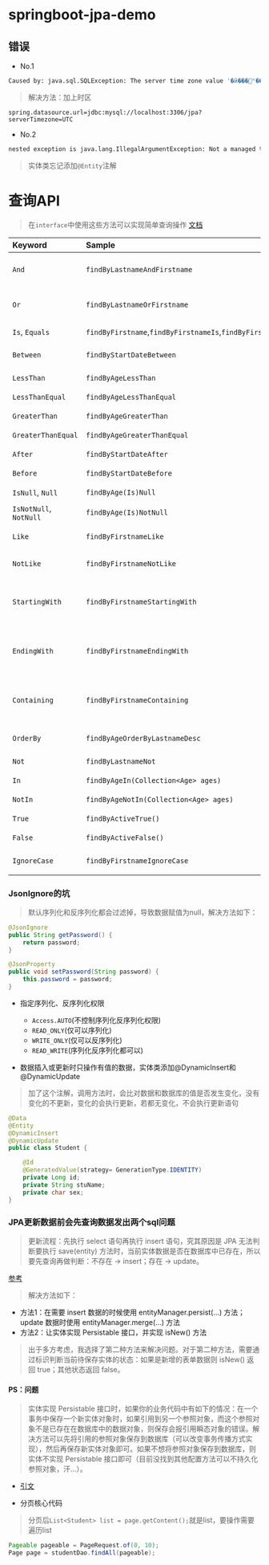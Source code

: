 # springboot-jpa-demo


## 错误

* No.1

```bash
Caused by: java.sql.SQLException: The server time zone value '�й���׼ʱ��' is unrecognized or represents more than one time zone. You must configure either the server or JDBC driver (via the serverTimezone configuration property) to use a more specifc time zone value if you want to utilize time zone support.
```

> 解决方法：加上时区

```properties
spring.datasource.url=jdbc:mysql://localhost:3306/jpa?serverTimezone=UTC
```

* No.2

```bash
nested exception is java.lang.IllegalArgumentException: Not a managed type: class com.jonny.entity.User
```

> 实体类忘记添加`@Entity`注解



# 查询API

> 在`interface`中使用这些方法可以实现简单查询操作 [文档](https://docs.spring.io/spring-data/jpa/docs/current/reference/html/#reference)

| Keyword                | Sample                                                       | JPQL snippet                                                 |
| :--------------------- | :----------------------------------------------------------- | :----------------------------------------------------------- |
| `And`                  | `findByLastnameAndFirstname`                                 | `… where x.lastname = ?1 and x.firstname = ?2`               |
| `Or`                   | `findByLastnameOrFirstname`                                  | `… where x.lastname = ?1 or x.firstname = ?2`                |
| `Is`, `Equals`         | `findByFirstname`,`findByFirstnameIs`,`findByFirstnameEquals` | `… where x.firstname = ?1`                                   |
| `Between`              | `findByStartDateBetween`                                     | `… where x.startDate between ?1 and ?2`                      |
| `LessThan`             | `findByAgeLessThan`                                          | `… where x.age < ?1`                                         |
| `LessThanEqual`        | `findByAgeLessThanEqual`                                     | `… where x.age <= ?1`                                        |
| `GreaterThan`          | `findByAgeGreaterThan`                                       | `… where x.age > ?1`                                         |
| `GreaterThanEqual`     | `findByAgeGreaterThanEqual`                                  | `… where x.age >= ?1`                                        |
| `After`                | `findByStartDateAfter`                                       | `… where x.startDate > ?1`                                   |
| `Before`               | `findByStartDateBefore`                                      | `… where x.startDate < ?1`                                   |
| `IsNull`, `Null`       | `findByAge(Is)Null`                                          | `… where x.age is null`                                      |
| `IsNotNull`, `NotNull` | `findByAge(Is)NotNull`                                       | `… where x.age not null`                                     |
| `Like`                 | `findByFirstnameLike`                                        | `… where x.firstname like ?1`                                |
| `NotLike`              | `findByFirstnameNotLike`                                     | `… where x.firstname not like ?1`                            |
| `StartingWith`         | `findByFirstnameStartingWith`                                | `… where x.firstname like ?1` (parameter bound with appended `%`) |
| `EndingWith`           | `findByFirstnameEndingWith`                                  | `… where x.firstname like ?1` (parameter bound with prepended `%`) |
| `Containing`           | `findByFirstnameContaining`                                  | `… where x.firstname like ?1` (parameter bound wrapped in `%`) |
| `OrderBy`              | `findByAgeOrderByLastnameDesc`                               | `… where x.age = ?1 order by x.lastname desc`                |
| `Not`                  | `findByLastnameNot`                                          | `… where x.lastname <> ?1`                                   |
| `In`                   | `findByAgeIn(Collection<Age> ages)`                          | `… where x.age in ?1`                                        |
| `NotIn`                | `findByAgeNotIn(Collection<Age> ages)`                       | `… where x.age not in ?1`                                    |
| `True`                 | `findByActiveTrue()`                                         | `… where x.active = true`                                    |
| `False`                | `findByActiveFalse()`                                        | `… where x.active = false`                                   |
| `IgnoreCase`           | `findByFirstnameIgnoreCase`                                  | `… where UPPER(x.firstame) = UPPER(?1)`                      |


### JsonIgnore的坑

> 默认序列化和反序列化都会过滤掉，导致数据赋值为null，解决方法如下：

```java
@JsonIgnore
public String getPassword() {
    return password;
}

@JsonProperty
public void setPassword(String password) {
    this.password = password;
}
```

* 指定序列化、反序列化权限
    * `Access.AUTO`(不控制序列化反序列化权限)
    * `READ_ONLY`(仅可以序列化)
    * `WRITE_ONLY`(仅可以反序列化)
    * `READ_WRITE`(序列化反序列化都可以)

* 数据插入或更新时只操作有值的数据，实体类添加@DynamicInsert和@DynamicUpdate

> 加了这个注解，调用方法时，会比对数据和数据库的值是否发生变化，没有变化的不更新，变化的会执行更新，若都无变化，不会执行更新语句

```java
@Data
@Entity
@DynamicInsert
@DynamicUpdate
public class Student {

    @Id
    @GeneratedValue(strategy= GenerationType.IDENTITY)
    private Long id;
    private String stuName;
    private char sex;
}
```

### JPA更新数据前会先查询数据发出两个sql问题

> 更新流程：先执行 select 语句再执行 insert 语句，究其原因是 JPA 无法判断要执行 save(entity) 方法时，当前实体数据是否在数据库中已存在，所以要先查询再做判断：不存在 -> insert；存在 -> update。

[参考](https://docs.spring.io/spring-data/jpa/docs/current/reference/html/#jpa.entity-persistence.saving-entites)

> 解决方法如下：

* 方法1：在需要 insert 数据的时候使用 entityManager.persist(…) 方法；update 数据时使用 entityManager.merge(…) 方法
* 方法2：让实体实现 Persistable 接口，并实现 isNew() 方法
> 出于多方考虑，我选择了第二种方法来解决问题。对于第二种方法，需要通过标识判断当前待保存实体的状态：如果是新增的表单数据则 isNew() 返回 true；其他状态返回 false。

#### PS：问题
> 实体实现 Persistable 接口时，如果你的业务代码中有如下的情况：在一个事务中保存一个新实体对象时，如果引用到另一个参照对象，而这个参照对象不是已存在在数据库中的数据对象，则保存会报引用瞬态对象的错误。解决方法可以先将引用的参照对象保存到数据库（可以改变事务传播方式实现），然后再保存新实体对象即可。如果不想将参照对象保存到数据库，则实体不实现 Persistable 接口即可（目前没找到其他配置方法可以不持久化参照对象，汗...）。

* [引文](https://www.caokuan.cn/index.php/archives/jpasave.html)


* 分页核心代码
> 分页后`List<Student> list = page.getContent();`就是list，要操作需要遍历list

```java
Pageable pageable = PageRequest.of(0, 10);
Page page = studentDao.findAll(pageable);
```